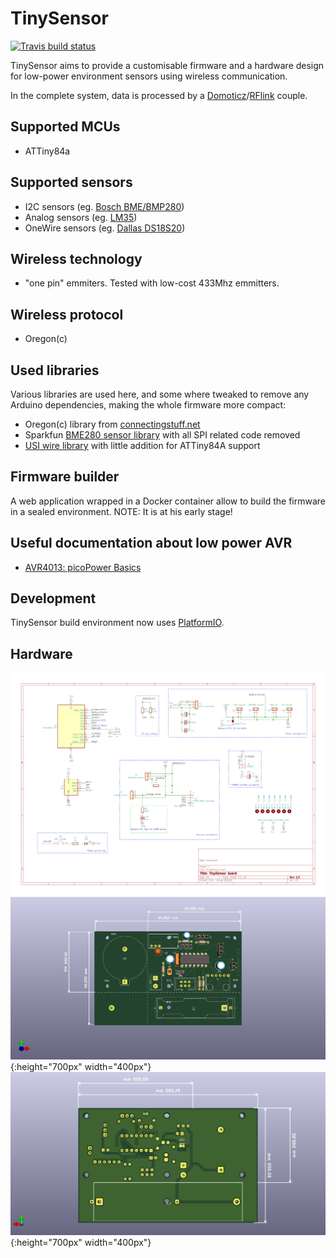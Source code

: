 # TinySensor 

[![Travis build status](https://api.travis-ci.org/arcadien/tinySensor.svg?branch=master)](https://travis-ci.org/arcadien/tinySensor)

TinySensor aims to provide a customisable firmware and a hardware design for low-power environment sensors using wireless communication.

In the complete system, data is processed by a [Domoticz](https://domoticz.com/)/[RFlink](http://www.rflink.nl/blog2/) couple.

## Supported MCUs
* ATTiny84a

## Supported sensors
* I2C sensors (eg. [Bosch BME/BMP280](https://www.bosch-sensortec.com/bst/products/all_products/bme280))
* Analog sensors (eg. [LM35](http://www.ti.com/lit/ds/symlink/lm35.pdf))
* OneWire sensors (eg. [Dallas DS18S20](https://datasheets.maximintegrated.com/en/ds/DS18S20.pdf))

## Wireless technology
* "one pin" emmiters. Tested with low-cost 433Mhz emmitters.

## Wireless protocol
* Oregon(c)

## Used libraries
Various libraries are used here, and some where tweaked to remove any Arduino dependencies, making the whole firmware more compact:
* Oregon(c) library from [connectingstuff.net](http://www.connectingstuff.net/blog/encodage-protocoles-oregon-scientific-sur-arduino/)
* Sparkfun [BME280 sensor library](https://github.com/sparkfun/SparkFun_BME280_Arduino_Library) with all SPI related code removed
* [USI wire library](https://github.com/puuu/USIWire.git) with little addition for ATTiny84A support

## Firmware builder
A web application wrapped in a Docker container allow to build the firmware in a sealed environment. NOTE: It is at his early stage!

## Useful documentation about low power AVR
* [AVR4013: picoPower Basics](http://www.microchip.com/downloads/en/AppNotes/doc8349.pdf)

## Development

TinySensor build environment now uses [PlatformIO](https://platformio.org/).

## Hardware

![Schematic](/doc/schematic.png?raw=true|width=200px "Board schematic")
![Board preview (front)](/doc/boardv2.png?raw=true "Board preview (front)"){:height="700px" width="400px"}
![Board preview (back)](/doc/boardv2_copper.png?raw=true "Board preview (back)"){:height="700px" width="400px"}

